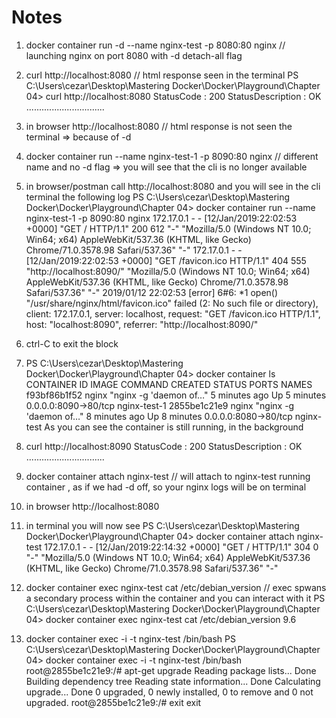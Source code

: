 # Notes

1. docker container run -d --name nginx-test -p 8080:80 nginx // launching nginx on port 8080 with -d detach-all flag
2. curl http://localhost:8080 // html response seen in the terminal
    PS C:\Users\cezar\Desktop\Mastering Docker\Docker\Playground\Chapter 04> curl http://localhost:8080
    StatusCode        : 200
    StatusDescription : OK
    ............<HTML content>...................
3. in browser http://localhost:8080 // html response is not seen the terminal => because of -d
4. docker container run --name nginx-test-1 -p 8090:80 nginx // different name and no -d flag => you will see that the cli is no longer available
5. in browser/postman call http://localhost:8080 and you will see in the cli terminal the following log
    PS C:\Users\cezar\Desktop\Mastering Docker\Docker\Playground\Chapter 04> docker container run --name nginx-test-1 -p 8090:80 nginx
    172.17.0.1 - - [12/Jan/2019:22:02:53 +0000] "GET / HTTP/1.1" 200 612 "-" "Mozilla/5.0 (Windows NT 10.0; Win64; x64) AppleWebKit/537.36 (KHTML, like Gecko) Chrome/71.0.3578.98 Safari/537.36" "-"
    172.17.0.1 - - [12/Jan/2019:22:02:53 +0000] "GET /favicon.ico HTTP/1.1" 404 555 "http://localhost:8090/" "Mozilla/5.0 (Windows NT 10.0; Win64; x64) AppleWebKit/537.36 (KHTML, like Gecko) Chrome/71.0.3578.98 Safari/537.36" "-"
    2019/01/12 22:02:53 [error] 6#6: *1 open() "/usr/share/nginx/html/favicon.ico" failed (2: No such file or directory), client: 172.17.0.1, server: localhost, request: "GET /favicon.ico HTTP/1.1", host: "localhost:8090", referrer: "http://localhost:8090/"
6. ctrl-C to exit the block
7. PS C:\Users\cezar\Desktop\Mastering Docker\Docker\Playground\Chapter 04> docker container ls
    CONTAINER ID        IMAGE               COMMAND                  CREATED             STATUS              PORTS                  NAMES
    f93bf86b1f52        nginx               "nginx -g 'daemon of…"   5 minutes ago       Up 5 minutes        0.0.0.0:8090->80/tcp   nginx-test-1
    2855be1c21e9        nginx               "nginx -g 'daemon of…"   8 minutes ago       Up 8 minutes        0.0.0.0:8080->80/tcp   nginx-test
   As you can see the container is still running, in the background
8. curl http://localhost:8090
    StatusCode        : 200
    StatusDescription : OK
    ............<HTML content>...................

9. docker container attach nginx-test // will attach to nginx-test running container , as if we had -d off, so your nginx logs will be on terminal
10. in browser http://localhost:8080
11. in terminal you will now see
    PS C:\Users\cezar\Desktop\Mastering Docker\Docker\Playground\Chapter 04> docker container attach nginx-test
    172.17.0.1 - - [12/Jan/2019:22:14:32 +0000] "GET / HTTP/1.1" 304 0 "-" "Mozilla/5.0 (Windows NT 10.0; Win64; x64) AppleWebKit/537.36 (KHTML, like Gecko) Chrome/71.0.3578.98 Safari/537.36" "-"
12. docker container exec nginx-test cat /etc/debian_version // exec spwans a secondary process within the container and you can interact with it
    PS C:\Users\cezar\Desktop\Mastering Docker\Docker\Playground\Chapter 04> docker container exec nginx-test cat /etc/debian_version
    9.6
13. docker container exec -i -t nginx-test /bin/bash
    PS C:\Users\cezar\Desktop\Mastering Docker\Docker\Playground\Chapter 04> docker container exec -i -t nginx-test /bin/bash
    root@2855be1c21e9:/# apt-get upgrade
    Reading package lists... Done
    Building dependency tree
    Reading state information... Done
    Calculating upgrade... Done
    0 upgraded, 0 newly installed, 0 to remove and 0 not upgraded.
    root@2855be1c21e9:/# exit
    exit
